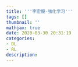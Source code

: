 ```yaml
---
title: '''李宏毅-强化学习'''
tags: []
thumbnail: ''
mathjax: true
date: 2020-03-30 20:31:19
categories:
- DL
- RL
description:
---
```


